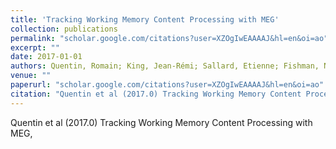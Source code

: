 ```yaml
---
title: 'Tracking Working Memory Content Processing with MEG'
collection: publications
permalink: "scholar.google.com/citations?user=XZOgIwEAAAAJ&hl=en&oi=ao"
excerpt: ""
date: 2017-01-01
authors: Quentin, Romain; King, Jean-Rémi; Sallard, Etienne; Fishman, Nathan; Buch, Ethan; Thompson, Ryan; Cohen, Leonardo G; 
venue: ""
paperurl: "scholar.google.com/citations?user=XZOgIwEAAAAJ&hl=en&oi=ao"
citation: "Quentin et al (2017.0) Tracking Working Memory Content Processing with MEG, <i></i>"
---
```

Quentin et al (2017.0) Tracking Working Memory Content Processing with MEG, <i></i>
